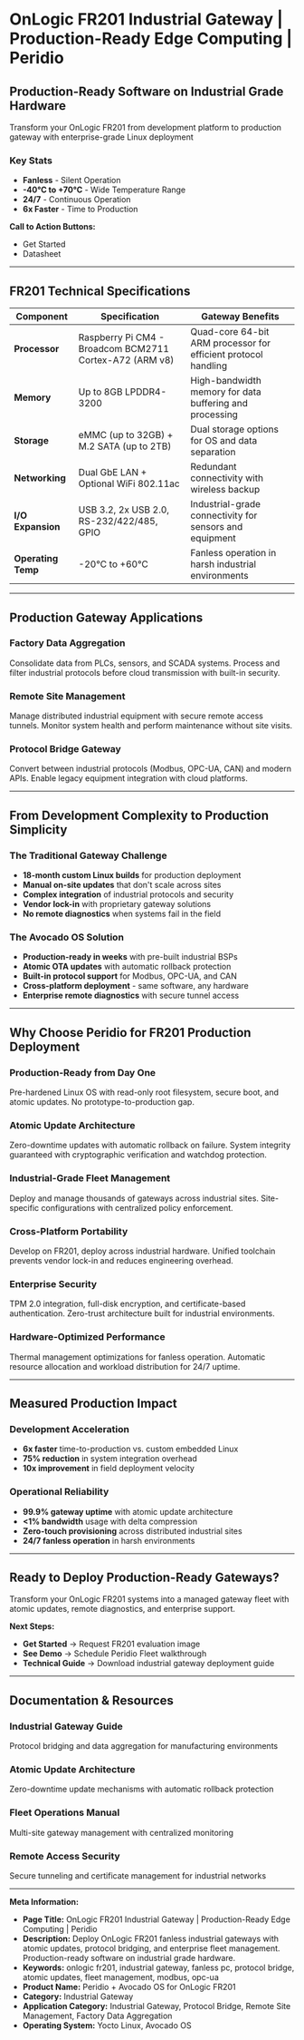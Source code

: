 # OnLogic FR201 Industrial Gateway | Production-Ready Edge Computing | Peridio

## Production-Ready Software on Industrial Grade Hardware

Transform your OnLogic FR201 from development platform to production gateway with enterprise-grade Linux deployment

### Key Stats

- **Fanless** - Silent Operation
- **-40°C to +70°C** - Wide Temperature Range
- **24/7** - Continuous Operation
- **6x Faster** - Time to Production

**Call to Action Buttons:**

- Get Started
- Datasheet

---

## FR201 Technical Specifications

| Component          | Specification                                           | Gateway Benefits                                               |
| ------------------ | ------------------------------------------------------- | -------------------------------------------------------------- |
| **Processor**      | Raspberry Pi CM4 - Broadcom BCM2711 Cortex-A72 (ARM v8) | Quad-core 64-bit ARM processor for efficient protocol handling |
| **Memory**         | Up to 8GB LPDDR4-3200                                   | High-bandwidth memory for data buffering and processing        |
| **Storage**        | eMMC (up to 32GB) + M.2 SATA (up to 2TB)                | Dual storage options for OS and data separation                |
| **Networking**     | Dual GbE LAN + Optional WiFi 802.11ac                   | Redundant connectivity with wireless backup                    |
| **I/O Expansion**  | USB 3.2, 2x USB 2.0, RS-232/422/485, GPIO               | Industrial-grade connectivity for sensors and equipment        |
| **Operating Temp** | -20°C to +60°C                                          | Fanless operation in harsh industrial environments             |

---

## Production Gateway Applications

### Factory Data Aggregation

Consolidate data from PLCs, sensors, and SCADA systems. Process and filter industrial protocols before cloud transmission with built-in security.

### Remote Site Management

Manage distributed industrial equipment with secure remote access tunnels. Monitor system health and perform maintenance without site visits.

### Protocol Bridge Gateway

Convert between industrial protocols (Modbus, OPC-UA, CAN) and modern APIs. Enable legacy equipment integration with cloud platforms.

---

## From Development Complexity to Production Simplicity

### The Traditional Gateway Challenge

- **18-month custom Linux builds** for production deployment
- **Manual on-site updates** that don't scale across sites
- **Complex integration** of industrial protocols and security
- **Vendor lock-in** with proprietary gateway solutions
- **No remote diagnostics** when systems fail in the field

### The Avocado OS Solution

- **Production-ready in weeks** with pre-built industrial BSPs
- **Atomic OTA updates** with automatic rollback protection
- **Built-in protocol support** for Modbus, OPC-UA, and CAN
- **Cross-platform deployment** - same software, any hardware
- **Enterprise remote diagnostics** with secure tunnel access

---

## Why Choose Peridio for FR201 Production Deployment

### Production-Ready from Day One

Pre-hardened Linux OS with read-only root filesystem, secure boot, and atomic updates. No prototype-to-production gap.

### Atomic Update Architecture

Zero-downtime updates with automatic rollback on failure. System integrity guaranteed with cryptographic verification and watchdog protection.

### Industrial-Grade Fleet Management

Deploy and manage thousands of gateways across industrial sites. Site-specific configurations with centralized policy enforcement.

### Cross-Platform Portability

Develop on FR201, deploy across industrial hardware. Unified toolchain prevents vendor lock-in and reduces engineering overhead.

### Enterprise Security

TPM 2.0 integration, full-disk encryption, and certificate-based authentication. Zero-trust architecture built for industrial environments.

### Hardware-Optimized Performance

Thermal management optimizations for fanless operation. Automatic resource allocation and workload distribution for 24/7 uptime.

---

## Measured Production Impact

### Development Acceleration

- **6x faster** time-to-production vs. custom embedded Linux
- **75% reduction** in system integration overhead
- **10x improvement** in field deployment velocity

### Operational Reliability

- **99.9% gateway uptime** with atomic update architecture
- **&lt;1% bandwidth** usage with delta compression
- **Zero-touch provisioning** across distributed industrial sites
- **24/7 fanless operation** in harsh environments

---

## Ready to Deploy Production-Ready Gateways?

Transform your OnLogic FR201 systems into a managed gateway fleet with atomic updates, remote diagnostics, and enterprise support.

**Next Steps:**

- **Get Started** → Request FR201 evaluation image
- **See Demo** → Schedule Peridio Fleet walkthrough
- **Technical Guide** → Download industrial gateway deployment guide

---

## Documentation & Resources

### Industrial Gateway Guide

Protocol bridging and data aggregation for manufacturing environments

### Atomic Update Architecture

Zero-downtime update mechanisms with automatic rollback protection

### Fleet Operations Manual

Multi-site gateway management with centralized monitoring

### Remote Access Security

Secure tunneling and certificate management for industrial networks

---

**Meta Information:**

- **Page Title:** OnLogic FR201 Industrial Gateway | Production-Ready Edge Computing | Peridio
- **Description:** Deploy OnLogic FR201 fanless industrial gateways with atomic updates, protocol bridging, and enterprise fleet management. Production-ready software on industrial grade hardware.
- **Keywords:** onlogic fr201, industrial gateway, fanless pc, protocol bridge, atomic updates, fleet management, modbus, opc-ua
- **Product Name:** Peridio + Avocado OS for OnLogic FR201
- **Category:** Industrial Gateway
- **Application Category:** Industrial Gateway, Protocol Bridge, Remote Site Management, Factory Data Aggregation
- **Operating System:** Yocto Linux, Avocado OS
